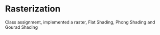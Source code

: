 # Rasterization
Class assignment, implemented a raster, Flat Shading, Phong Shading and Gourad Shading
